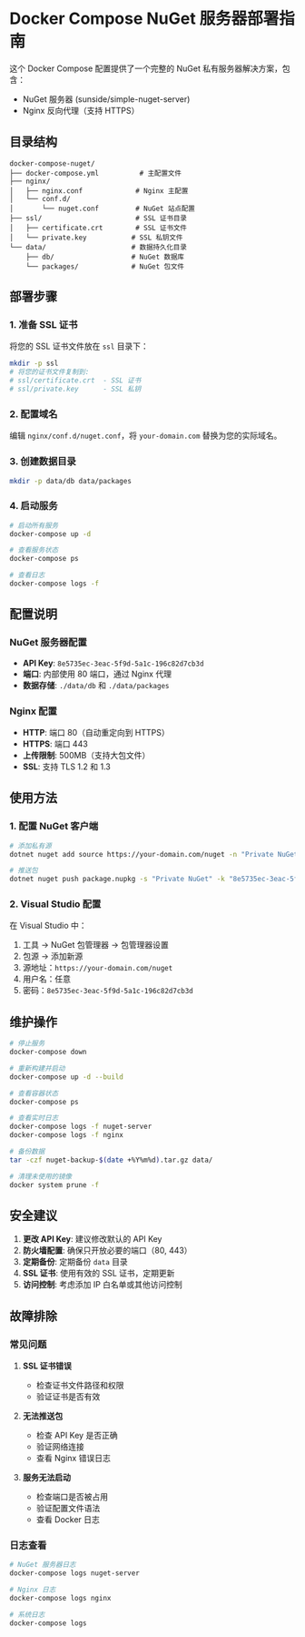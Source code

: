# Docker Compose NuGet 服务器部署指南

这个 Docker Compose 配置提供了一个完整的 NuGet 私有服务器解决方案，包含：
- NuGet 服务器 (sunside/simple-nuget-server)
- Nginx 反向代理（支持 HTTPS）

## 目录结构

```
docker-compose-nuget/
├── docker-compose.yml          # 主配置文件
├── nginx/
│   ├── nginx.conf             # Nginx 主配置
│   └── conf.d/
│       └── nuget.conf         # NuGet 站点配置
├── ssl/                       # SSL 证书目录
│   ├── certificate.crt        # SSL 证书文件
│   └── private.key           # SSL 私钥文件
└── data/                     # 数据持久化目录
    ├── db/                   # NuGet 数据库
    └── packages/             # NuGet 包文件
```

## 部署步骤

### 1. 准备 SSL 证书

将您的 SSL 证书文件放在 `ssl` 目录下：
```bash
mkdir -p ssl
# 将您的证书文件复制到:
# ssl/certificate.crt  - SSL 证书
# ssl/private.key      - SSL 私钥
```

### 2. 配置域名

编辑 `nginx/conf.d/nuget.conf`，将 `your-domain.com` 替换为您的实际域名。

### 3. 创建数据目录

```bash
mkdir -p data/db data/packages
```

### 4. 启动服务

```bash
# 启动所有服务
docker-compose up -d

# 查看服务状态
docker-compose ps

# 查看日志
docker-compose logs -f
```

## 配置说明

### NuGet 服务器配置

- **API Key**: `8e5735ec-3eac-5f9d-5a1c-196c82d7cb3d`
- **端口**: 内部使用 80 端口，通过 Nginx 代理
- **数据存储**: `./data/db` 和 `./data/packages`

### Nginx 配置

- **HTTP**: 端口 80（自动重定向到 HTTPS）
- **HTTPS**: 端口 443
- **上传限制**: 500MB（支持大包文件）
- **SSL**: 支持 TLS 1.2 和 1.3

## 使用方法

### 1. 配置 NuGet 客户端

```bash
# 添加私有源
dotnet nuget add source https://your-domain.com/nuget -n "Private NuGet" -u "任意用户名" -p "8e5735ec-3eac-5f9d-5a1c-196c82d7cb3d" --store-password-in-clear-text

# 推送包
dotnet nuget push package.nupkg -s "Private NuGet" -k "8e5735ec-3eac-5f9d-5a1c-196c82d7cb3d"
```

### 2. Visual Studio 配置

在 Visual Studio 中：
1. 工具 → NuGet 包管理器 → 包管理器设置
2. 包源 → 添加新源
3. 源地址：`https://your-domain.com/nuget`
4. 用户名：任意
5. 密码：`8e5735ec-3eac-5f9d-5a1c-196c82d7cb3d`

## 维护操作

```bash
# 停止服务
docker-compose down

# 重新构建并启动
docker-compose up -d --build

# 查看容器状态
docker-compose ps

# 查看实时日志
docker-compose logs -f nuget-server
docker-compose logs -f nginx

# 备份数据
tar -czf nuget-backup-$(date +%Y%m%d).tar.gz data/

# 清理未使用的镜像
docker system prune -f
```

## 安全建议

1. **更改 API Key**: 建议修改默认的 API Key
2. **防火墙配置**: 确保只开放必要的端口（80, 443）
3. **定期备份**: 定期备份 `data` 目录
4. **SSL 证书**: 使用有效的 SSL 证书，定期更新
5. **访问控制**: 考虑添加 IP 白名单或其他访问控制

## 故障排除

### 常见问题

1. **SSL 证书错误**
   - 检查证书文件路径和权限
   - 验证证书是否有效

2. **无法推送包**
   - 检查 API Key 是否正确
   - 验证网络连接
   - 查看 Nginx 错误日志

3. **服务无法启动**
   - 检查端口是否被占用
   - 验证配置文件语法
   - 查看 Docker 日志

### 日志查看

```bash
# NuGet 服务器日志
docker-compose logs nuget-server

# Nginx 日志
docker-compose logs nginx

# 系统日志
docker-compose logs
``` 